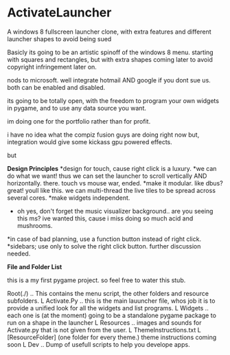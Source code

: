 ActivateLauncher
================

A windows 8 fullscreen launcher
clone, with extra features and 
different launcher shapes
to avoid being sued

Basicly its going to be an artistic spinoff of the windows 8 menu. starting with squares and rectangles,
but with extra shapes coming later to avoid copyright infringement later on.
 
nods to microsoft. well integrate hotmail AND google if you dont sue us. both can be enabled and disabled.
 
its going to be totally open, with the freedom to program your own widgets in pygame,
and to use any data source you want.
 
im doing one for the portfolio rather than for profit.
 
i have no idea what the compiz fusion guys are doing right now but, integration would give some kickass gpu powered effects.
 
 
but
 
__Design Principles__
*design for touch, cause right click is a luxury.
*we can do what we want! thus we can set the launcher to scroll vertically AND horizontally. there. touch vs mouse war, ended.
*make it modular. like dbus? great! youll like this. we can multi-thread the live tiles to be spread across several cores.
*make widgets independent.
* oh yes, don't forget the music visualizer background.. are you seeing this ms? ive wanted this, cause i miss doing so much acid and mushrooms.
 
*in case of bad planning, use a function button instead of right click.
*sidebars; use only to solve the right click button. further discussion needed.
 
__File and Folder List__
 
this is a my first pygame project. so feel free to water this stub.
 
Root(./) .. This contains the menu script, the other folders and resource subfolders.
L Activate.Py .. this is the main lauuncher file, whos job it is to provide a unified look for all the widgets and list programs.
L Widgets .. each one is (at the moment) going to be a standalone pygame package to run on a shape in the launcher
L Resources .. images and sounds for Activate.py that is not given from the user.
		L ThemeInstructions.txt
		L [ResourceFolder] (one folder for every theme.) theme instructions coming soon
L Dev .. Dump of usefull scripts to help you develope apps.
